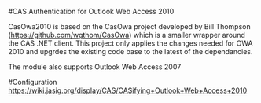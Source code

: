 #CAS Authentication for Outlook Web Access 2010

CasOwa2010 is based on the CasOwa project developed by Bill Thompson (https://github.com/wgthom/CasOwa) 
which is a smaller wrapper around the CAS .NET client. This project only applies the changes needed for OWA 2010
and upgrdes the existing code base to the latest of the dependancies. 

The module also supports Outlook Web Access 2007

#Configuration
https://wiki.jasig.org/display/CAS/CASifying+Outlook+Web+Access+2010 